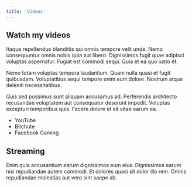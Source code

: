 ```yaml
---
title: 'Videos'
---
```

## Watch my videos

Itaque repellendus blanditiis qui omnis tempore velit unde. Nemo consequuntur omnis nobis quia aut libero. Dignissimos fugit quae adipisci voluptas aspernatur. Fugiat est commodi sequi. Quia et ea quo iusto et.

Nemo totam voluptas tempora laudantium. Quam nulla quasi et fugit quibusdam. Voluptatibus sequi tempore enim eum dolore. Nostrum atque deleniti necessitatibus.

Quis sed possimus sunt aliquam accusamus ad. Perferendis architecto recusandae voluptatem aut consequatur deserunt impedit. Voluptas excepturi temporibus quis. Facere dolore et sit vitae earum ea.

- YouTube
- Bitchute
- Facebook Gaming

## Streaming

Enim quia accusantium earum dignissimos eum eius. Dignissimos earum nisi repudiandae autem commodi. Et dolores quasi sit dolor illo rem. Omnis repudiandae molestias aut vero sint saepe ab.
